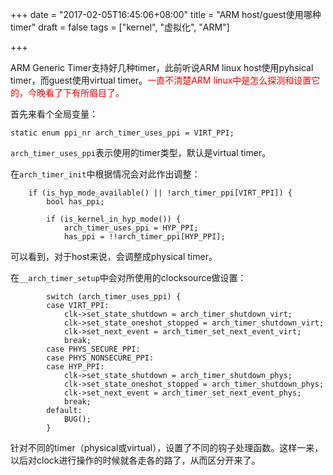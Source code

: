 +++
date = "2017-02-05T16:45:06+08:00"
title = "ARM host/guest使用哪种timer"
draft = false
tags = ["kernel", "虚拟化", "ARM"]

+++

ARM Generic Timer支持好几种timer，此前听说ARM linux host使用pyhsical timer，而guest使用virtual timer。<font color=red>一直不清楚ARM linux中是怎么探测和设置它的，今晚看了下有所眉目了。</font>

首先来看个全局变量：
```
static enum ppi_nr arch_timer_uses_ppi = VIRT_PPI;
```
`arch_timer_uses_ppi`表示使用的timer类型，默认是virtual timer。

在`arch_timer_init`中根据情况会对此作出调整：
```
	if (is_hyp_mode_available() || !arch_timer_ppi[VIRT_PPI]) {
		bool has_ppi;

		if (is_kernel_in_hyp_mode()) {
			arch_timer_uses_ppi = HYP_PPI;
			has_ppi = !!arch_timer_ppi[HYP_PPI];
```
可以看到，对于host来说，会调整成physical timer。

在`__arch_timer_setup`中会对所使用的clocksource做设置：
```
		switch (arch_timer_uses_ppi) {
		case VIRT_PPI:
			clk->set_state_shutdown = arch_timer_shutdown_virt;
			clk->set_state_oneshot_stopped = arch_timer_shutdown_virt;
			clk->set_next_event = arch_timer_set_next_event_virt;
			break;
		case PHYS_SECURE_PPI:
		case PHYS_NONSECURE_PPI:
		case HYP_PPI:
			clk->set_state_shutdown = arch_timer_shutdown_phys;
			clk->set_state_oneshot_stopped = arch_timer_shutdown_phys;
			clk->set_next_event = arch_timer_set_next_event_phys;
			break;
		default:
			BUG();
		}
```
针对不同的timer（physical或virtual），设置了不同的钩子处理函数。这样一来，以后对clock进行操作的时候就各走各的路了，从而区分开来了。
